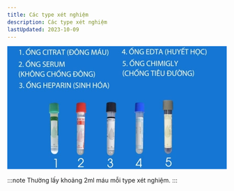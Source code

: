 ```yaml
---
title: Các type xét nghiệm
description: Các type xét nghiệm
lastUpdated: 2023-10-09
---
```


![Type xét nghiệm](../../../assets/lien-quan/type-xet-nghiem/type-xet-nghiem.jpg)

:::note
Thường lấy khoảng 2ml máu mỗi type xét nghiệm.
:::

